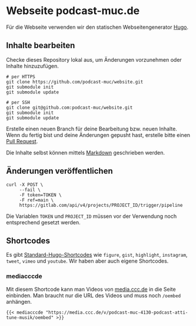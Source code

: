 # Webseite podcast-muc.de

Für die Webseite verwenden wir den statischen Webseitengenerator [Hugo](https://gohugo.io/getting-started/).

## Inhalte bearbeiten

Checke dieses Repository lokal aus, um Änderungen vorzunehmen oder Inhalte hinzuzufügen. 

~~~
# per HTTPS
git clone https://github.com/podcast-muc/website.git
git submodule init
git submodule update

# per SSH
git clone git@github.com:podcast-muc/website.git
git submodule init
git submodule update
~~~

Erstelle einen neuen Branch für deine Bearbeitung bzw. neuen Inhalte. Wenn du fertig bist und deine Änderungen gepusht hast, erstelle bitte einen [Pull Request](https://github.com/podcast-muc/website/pulls). 

Die Inhalte selbst können mittels [Markdown](https://de.wikipedia.org/wiki/Markdown) geschrieben werden. 

## Änderungen veröffentlichen

~~~
curl -X POST \
     --fail \
     -F token=TOKEN \
     -F ref=main \
     https://gitlab.com/api/v4/projects/PROJECT_ID/trigger/pipeline
~~~

Die Variablen `TOKEN` und `PROJECT_ID` müssen vor der Verwendung noch entsprechend gesetzt werden. 


## Shortcodes 

Es gibt [Standard-Hugo-Shortcodes](https://gohugo.io/content-management/shortcodes/) wie `figure`, `gist`, `highlight`, `instagram`, `tweet`, `vimeo` und `youtube`. 
Wir haben aber auch eigene Shortcodes.

### mediacccde

Mit diesem Shortcode kann man Videos von [media.ccc.de](https://media.ccc.de/) in die Seite einbinden. 
Man braucht nur die URL des Videos und muss noch `/oembed` anhängen. 

~~~
{{< mediacccde "https://media.ccc.de/v/podcast-muc-4130-podcast-atti-tune-musik/oembed" >}}
~~~
